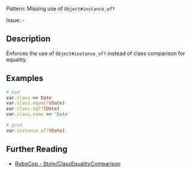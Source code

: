 Pattern: Missing use of `Object#instance_of?`

Issue: -

## Description

Enforces the use of `Object#instance_of?` instead of class comparison for equality.

## Examples

```ruby
# bad
var.class == Date
var.class.equal?(Date)
var.class.eql?(Date)
var.class.name == 'Date'

# good
var.instance_of?(Date)
```

## Further Reading

* [RuboCop - Style/ClassEqualityComparison](https://docs.rubocop.org/rubocop/cops_style.html#styleclassequalitycomparison)
